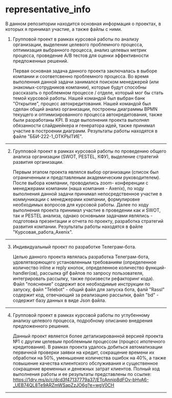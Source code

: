 # representative_info
В данном репозитории находится основная информация о проектах, в которых я принимал участие, а также файлы с ними.

1. Групповой проект в рамках курсовой работы по анализу организации, выделении целевого проблемного процесса, оптимизация выбранного процесса, анализ целевых метрик процесса, проведение А/В тестов для оценки 
   эффективности предложенных решений.
   
    Первая основная задача данного проекта заключалась в выборе компании и соответсвенно проблемного процесса. Во время выполенния данной задачи занимался поиском менеджерей (или знакомых-сотрудников компании),       которые будут способны рассказать о проблемном процессе / отделе, который мог бы стать темой курсовой работы. Нашей командой был выбран банк "Открытие", процесс автокредитования. Нашей командой был сделан 
    общий анализ организации, построены диаграммы BPMN текущего и оптимизированного процесса автокредитования, также были разработаны KPI. В ходе выполнения проекта выполнял обязанности слайдмейкера и генератора 
    идей, также принимал участие в построении диаграмм. Результаты работы находятся в файле "ББИ-222-1_ОТКРЫТИЕ".


---------------------------------------------------------------------------------------------------------------------------------------------------------------------------------------------------------------------

2. Групповой проект в рамках курсовой работы по проведению общего анализа организации (SWOT, PESTEL, КФУ), выделение стратегий развития организации.

    Первым этапом проекта являлся выбор организации (список был ограниченным и представленым академическим руководителем). После выбора компании, проводились zoom- 
    конференции с менеджерами компании (наша компания - Axenix), по ходу выполнения данной задачи принимал непосредственное участие в коммуникации с менеджерами компании, формулировке необходимых вопросов для 
    курсовой работы. Далее по ходу выполнения проекта принимал участие в проведении как и SWOT, так и PESTEL анализа, однако основными задачами являлись - подготовка презентации и отчета по проекту, разработка 
    стратегий развития компании. Результаты работы находятся в файле "Курсовая_работа_Axenix".


---------------------------------------------------------------------------------------------------------------------------------------------------------------------------------------------------------------------

3. Индивидуальный проект по разработке Телеграм-бота.

    Целью данного проекта являлась разработка Телеграм-бота, удовлятворяющего установленным требованиям (определенное количество inline и reply кнопок, определенное количество функций-handler(ов), рассылка gif 
    файлов по запросу пользователя, интегрировать рассылку, также произвести рефакторинг кода). Файл "пояснение" содержит все необходимые инструкции по запуску, файл "Telebot" - общий файл для запуска бота, фалй 
    "Rassl" содержит код, отвечающий за реализацию рассылки, файл "bd" - содержит базу данных в виде Json файла.


---------------------------------------------------------------------------------------------------------------------------------------------------------------------------------------------------------------------

4. Групповой проект в рамках курсовой работы по углубенному анализу целевого процесса, подробному описанию внедрения предложенного решения.

   Данный проект является более детализированной версией проекта №1 с другим целевым проблемным процессом (процесс ипотечного кредитования). В рамках проекта удалось добиться автоматизации первичной проверки 
   заявки на кредит, сокращение времени их обработки на 50%, уменьшение количества ошибок на 40%, а также повышение качества клиентского обслуживания и существенное сокращение временных и денежных затрат 
   клиентов. Полный ход выполнения работы и ее результаты представлены по ссылке: https://1drv.ms/p/c/dcd3f47137779a37/ETcAnnjp8dFOv-bHvA6-_UEB74QL8Te9ARZmWSapZzJO6g?e=wgV0CH

---------------------------------------------------------------------------------------------------------------------------------------------------------------------------------------------------------------------

